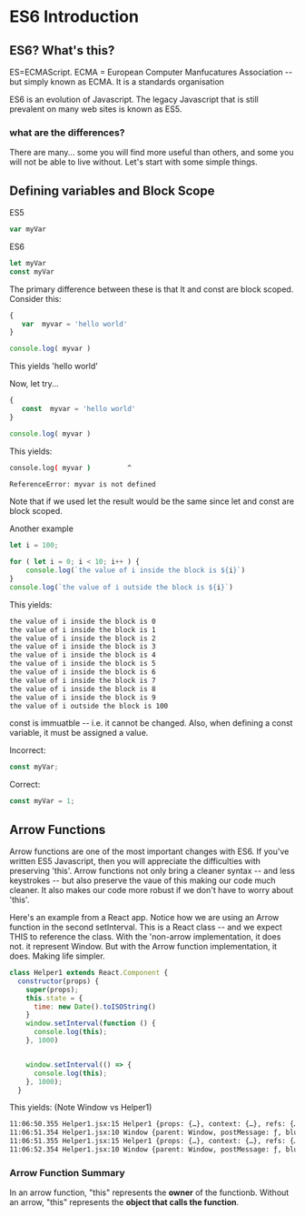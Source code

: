 # ES6 Introduction

## ES6?  What's this?

ES=ECMAScript. ECMA = European Computer Manfucatures Association -- but simply known as ECMA.  It is a standards organisation

ES6 is an evolution of Javascript.  The legacy Javascript that is still prevalent on many web sites is known as ES5. 

### what are the differences?

There are many... some you will find more useful than others, and some you will not be able to live without. Let's start with some simple things.

## Defining variables and Block Scope

ES5
```Javascript
var myVar
```

ES6
```Javascript
let myVar
const myVar
```

The primary difference between these is that lt and const are block scoped. Consider this:

```Javascript
{
   var  myvar = 'hello world' 
}

console.log( myvar )
```

This yields 'hello world'

Now, let try...

```Javascript
{
   const  myvar = 'hello world' 
}

console.log( myvar )
```

This yields:

```bash
console.log( myvar )         ^

ReferenceError: myvar is not defined

```

Note that if we used let the result would be the same since let and const are block scoped.

Another example

```Javascript
let i = 100;

for ( let i = 0; i < 10; i++ ) {
    console.log(`the value of i inside the block is ${i}`)
}
console.log(`the value of i outside the block is ${i}`)

```

This yields:

```bash
the value of i inside the block is 0
the value of i inside the block is 1
the value of i inside the block is 2
the value of i inside the block is 3
the value of i inside the block is 4
the value of i inside the block is 5
the value of i inside the block is 6
the value of i inside the block is 7
the value of i inside the block is 8
the value of i inside the block is 9
the value of i outside the block is 100

```

const is immuatble -- i.e. it cannot be changed.  Also, when defining a const variable, it must be assigned a value.

Incorrect:

```javascript
const myVar;
```

Correct:

```javascript
const myVar = 1;
```

## Arrow Functions

Arrow functions are one of the most important changes with ES6.  If you've written ES5 Javascript, then you will appreciate the difficulties with preserving 'this'.  Arrow functions not only bring a cleaner syntax -- and less keystrokes -- but also preserve the vaue of this making our code much cleaner.  It also makes our code more robust if we don't have to worry about 'this'.

Here's an example from a React app.  Notice how we are using an Arrow function in the second setInterval.  This is a React class -- and we expect THIS to reference the class.  With the 'non-arrow implementation, it does not.  it represent Window.  But with the Arrow function implementation, it does.  Making life simpler.

```javascript
class Helper1 extends React.Component {
  constructor(props) {
    super(props);
    this.state = {
      time: new Date().toISOString()
    }
    window.setInterval(function () {
      console.log(this);
    }, 1000)


    window.setInterval(() => {
      console.log(this);
    }, 1000);
  }

```

This yields: (Note Window vs Helper1)

```bash
11:06:50.355 Helper1.jsx:15 Helper1 {props: {…}, context: {…}, refs: {…}, updater: {…}, onClick: ƒ, …}
11:06:51.354 Helper1.jsx:10 Window {parent: Window, postMessage: ƒ, blur: ƒ, focus: ƒ, close: ƒ, …}
11:06:51.355 Helper1.jsx:15 Helper1 {props: {…}, context: {…}, refs: {…}, updater: {…}, onClick: ƒ, …}
11:06:52.354 Helper1.jsx:10 Window {parent: Window, postMessage: ƒ, blur: ƒ, focus: ƒ, close: ƒ, …}

```

### Arrow Function Summary

In an arrow function, "this" represents the **owner** of the functionb.  Without an arrow, "this" represents the **object that calls the function**.


